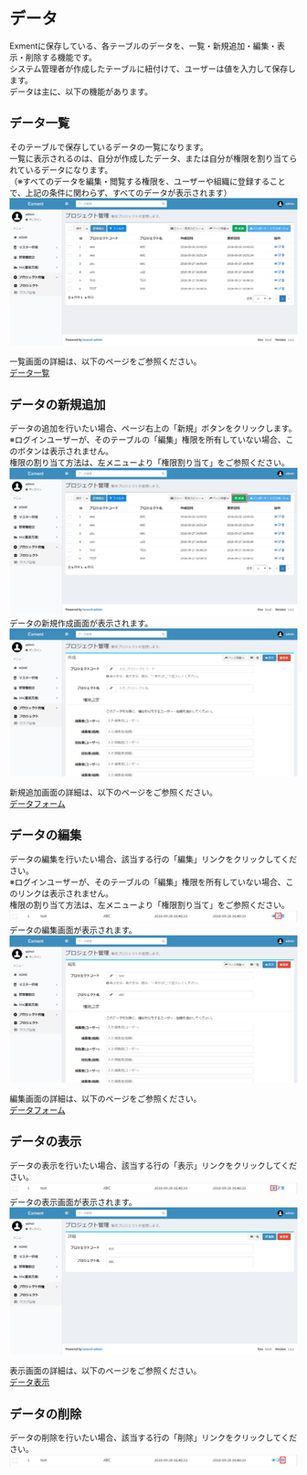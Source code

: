 # データ
Exmentに保存している、各テーブルのデータを、一覧・新規追加・編集・表示・削除する機能です。  
システム管理者が作成したテーブルに紐付けて、ユーザーは値を入力して保存します。  
データは主に、以下の機能があります。  

## データ一覧
そのテーブルで保存しているデータの一覧になります。  
一覧に表示されるのは、自分が作成したデータ、または自分が権限を割り当てられているデータになります。  
（※すべてのデータを編集・閲覧する権限を、ユーザーや組織に登録することで、上記の条件に関わらず、すべてのデータが表示されます）  
![データ画面](img/data/data_grid1.png)  
  
一覧画面の詳細は、以下のページをご参照ください。  
[データ一覧](data_grid.md)


## データの新規追加
データの追加を行いたい場合、ページ右上の「新規」ボタンをクリックします。  
※ログインユーザーが、そのテーブルの「編集」権限を所有していない場合、このボタンは表示されません。  
権限の割り当て方法は、左メニューより「権限割り当て」をご参照ください。  
![データ画面](img/data/data_new1.png)
データの新規作成画面が表示されます。
![データ画面](img/data/data_new2.png)
  
新規追加画面の詳細は、以下のページをご参照ください。  
[データフォーム](data_form.md)


## データの編集
データの編集を行いたい場合、該当する行の「編集」リンクをクリックしてください。  
※ログインユーザーが、そのテーブルの「編集」権限を所有していない場合、このリンクは表示されません。  
権限の割り当て方法は、左メニューより「権限割り当て」をご参照ください。  
![データ画面](img/data/data_edit1.png)
データの編集画面が表示されます。
![データ画面](img/data/data_edit2.png)
  
編集画面の詳細は、以下のページをご参照ください。  
[データフォーム](data_form.md)


## データの表示
データの表示を行いたい場合、該当する行の「表示」リンクをクリックしてください。  
![データ画面](img/data/data_show1.png)
データの表示画面が表示されます。
![データ画面](img/data/data_show2.png)
  
表示画面の詳細は、以下のページをご参照ください。  
[データ表示](data_show.md)


## データの削除
データの削除を行いたい場合、該当する行の「削除」リンクをクリックしてください。  
![カスタム列画面](img/data/data_delete1.png)
